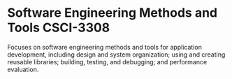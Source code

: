 # Software Engineering Methods and Tools CSCI-3308

Focuses on software engineering methods and tools for application development, including design and system organization; using and creating reusable libraries; building, testing, and debugging; and performance evaluation.


